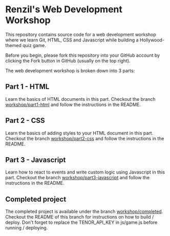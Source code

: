 # Renzil's Web Development Workshop

This repository contains source code for a web development workshop where we learn Git, HTML, CSS and Javascript while building a Hollywood-themed quiz game.

Before you begin, please fork this repository into your GitHub account by clicking the Fork button in GitHub (usually on the top right).

The web development workshop is broken down into 3 parts:

## Part 1 - HTML
Learn the basics of HTML documents in this part. Checkout the branch [workshop/part1-html](https://github.com/renzil/webdev-workshop/tree/workshop/part1-html) and follow the instructions in the README.

## Part 2 - CSS
Learn the basics of adding styles to your HTML document in this part. Checkout the branch [workshop/part2-css](https://github.com/renzil/webdev-workshop/tree/workshop/part2-css) and follow the instructions in the README.

## Part 3 - Javascript
Learn how to react to events and write custom logic using Javascript in this part. Checkout the branch [workshop/part3-javascript](https://github.com/renzil/webdev-workshop/tree/workshop/part3-javascript) and follow the instructions in the README.

## Completed project
The completed project is available under the branch [workshop/completed](https://github.com/renzil/webdev-workshop/tree/workshop/completed). Checkout the README of this branch for instructions on how to build / deploy. Don't forget to replace the TENOR_API_KEY in js/game.js before running / deploying.
